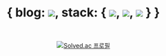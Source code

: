 <div align="center">

# { blog: <a href="https://reload1bronze.tistory.com/"><img src="https://img.shields.io/badge/오늘의모험-F9D142?style=flat-square"/></a>, stack: { <img src="https://img.shields.io/badge/JavaScript-F7DF1E?style=flat-square&logo=JavaScript&logoColor=white"/>, <img src="https://img.shields.io/badge/TypeScript-3178C6?style=flat-square&logo=TypeScript&logoColor=white"/>, <img src="https://img.shields.io/badge/Node.js-649c60?style=flat-square&logo=Node.js&logoColor=white"/> } }

<br>
  
[![Solved.ac
프로필](http://mazassumnida.wtf/api/v2/generate_badge?boj=reload1bronze)](https://solved.ac/reload1bronze)

</div>
<!-- <p align="center"> -->
<!-- <img src="https://img.shields.io/badge/HTML5-E34F26?style=flat-square&logo=HTML5&logoColor=white"/> &nbsp -->
<!-- <img src="https://img.shields.io/badge/CSS3-1572B6?style=flat-square&logo=CSS3&logoColor=white"/> &nbsp -->
<!-- <img src="https://img.shields.io/badge/JavaScript-F7DF1E?style=flat-square&logo=JavaScript&logoColor=white"/> &nbsp -->
<!-- <img src="https://img.shields.io/badge/TypeScript-3178C6?style=flat-square&logo=TypeScript&logoColor=white"/> &nbsp -->
<!-- <img src="https://img.shields.io/badge/React.js-61DAFB?style=flat-square&logo=React&logoColor=white"/> &nbsp -->
<!-- <img src="https://img.shields.io/badge/Dart-0175C2?style=flat-square&logo=Dart&logoColor=white"/> &nbsp -->
<!-- <img src="https://img.shields.io/badge/Java-007396?style=flat-square&logo=Java&logoColor=white"/> &nbsp -->
<!-- <img src="https://img.shields.io/badge/Python-3776AB?style=flat-square&logo=Python&logoColor=white"/> &nbsp -->
<!-- <img src="https://img.shields.io/badge/Vue.js-4FC08D?style=flat-square&logo=Vue.js&logoColor=white"/> &nbsp -->
<!-- <img src="https://img.shields.io/badge/Lit-324FFF?style=flat-square&logo=Lit&logoColor=white"/> &nbsp -->
<!-- <img src="https://img.shields.io/badge/Django-092E20?style=flat-square&logo=Django&logoColor=white"/> &nbsp -->
<!-- <img src="https://img.shields.io/badge/Spring Boot-6DB33F?style=flat-square&logo=SpringBoot&logoColor=white"/> &nbsp -->
<!-- <img src="https://img.shields.io/badge/Node.js-339933?style=flat-square&logo=Node.js&logoColor=white"/> &nbsp -->
<!-- <img src="https://img.shields.io/badge/Flutter-02569B?style=flat-square&logo=Flutter&logoColor=white"/> &nbsp -->
<!-- <img src="https://img.shields.io/badge/Android-3DDC84?style=flat-square&logo=Android&logoColor=white"/> &nbsp -->
<!-- <img src="https://img.shields.io/badge/iOS-000000?style=flat-square&logo=iOS&logoColor=white"/> &nbsp -->
<!-- <img src="https://img.shields.io/badge/MongoDB-47A248?style=flat-square&logo=MongoDB&logoColor=white"/> &nbsp -->
<!-- <img src="https://img.shields.io/badge/MySQL-4479A1?style=flat-square&logo=MySQL&logoColor=white"/> &nbsp  -->
<!-- <img src="https://img.shields.io/badge/Amazon AWS-232F3E?style=flat-square&logo=Amazon%20AWS&logoColor=white"/> &nbsp  -->
<!-- <img src="https://img.shields.io/badge/git-F05032?style=flat-square&logo=Git&logoColor=white"/> &nbsp -->
<!-- <img src="https://img.shields.io/badge/GitHub-181717?style=flat-square&logo=GitHub&logoColor=white"/> &nbsp -->
<!-- </p> -->

<!-- ![Anurag's GitHub stats](https://github-readme-stats.vercel.app/api?username=reload1bronze&show_icons=true&theme=cobalt2) -->
<!-- ![Top Langs](https://github-readme-stats.vercel.app/api/top-langs/?username=reload1bronze&langs_count=5&layout=demo&theme=slateorange) -->

<!--
**reload1bronze/reload1bronze** is a ✨ _special_ ✨ repository because its `README.md` (this file) appears on your GitHub profile.

Here are some ideas to get you started:

- 🔭 I’m currently working on ...
- 🌱 I’m currently learning ...
- 👯 I’m looking to collaborate on ...
- 🤔 I’m looking for help with ...
- 💬 Ask me about ...
- 📫 How to reach me: ...
- 😄 Pronouns: ...
- ⚡ Fun fact: ...
-->
